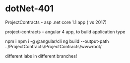 # dotNet-401

ProjectContracts - asp .net core 1.1 app ( vs 2017)

project-contracts - angular 4 app,
to build application type 

npm i
npm i -g @angular/cli
ng build --output-path ../ProjectContracts/ProjectContracts/wwwroot/

different labs in different branches!
